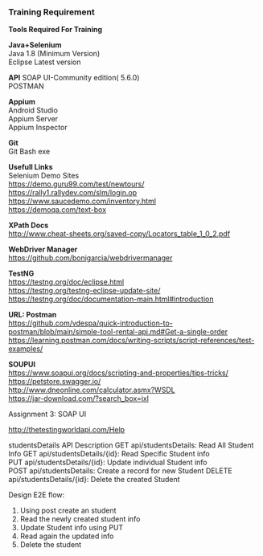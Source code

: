 
### Training Requirement

**Tools Required For Training**   

**Java+Selenium**    
Java 1.8 (Minimum Version)      
Eclipse Latest version    

**API** 
SOAP UI-Community edition( 5.6.0)  
POSTMAN

**Appium**    
Android Studio   
Appium Server  
Appium Inspector  

**Git**   
Git Bash exe  

**Usefull Links**    
Selenium Demo Sites   
https://demo.guru99.com/test/newtours/    
https://rally1.rallydev.com/slm/login.op    
https://www.saucedemo.com/inventory.html    
https://demoqa.com/text-box   

**XPath Docs**      
http://www.cheat-sheets.org/saved-copy/Locators_table_1_0_2.pdf   

**WebDriver Manager**   
https://github.com/bonigarcia/webdrivermanager    

**TestNG**      
https://testng.org/doc/eclipse.html   
https://testng.org/testng-eclipse-update-site/    
https://testng.org/doc/documentation-main.html#introduction   

**URL: Postman**      
https://github.com/vdespa/quick-introduction-to-postman/blob/main/simple-tool-rental-api.md#Get-a-single-order    
https://learning.postman.com/docs/writing-scripts/script-references/test-examples/    


**SOUPUI**      
https://www.soapui.org/docs/scripting-and-properties/tips-tricks/   
https://petstore.swagger.io/    
http://www.dneonline.com/calculator.asmx?WSDL   
https://jar-download.com/?search_box=jxl    



Assignment 3: SOAP UI 

http://thetestingworldapi.com/Help  

studentsDetails 
API	Description 
GET api/studentsDetails:	Read All Student Info 
GET api/studentsDetails/{id}:	Read Specific Student info  
PUT api/studentsDetails/{id}:	Update individual Student info  
POST api/studentsDetails:	Create a record for new Student 
DELETE api/studentsDetails/{id}:	Delete the created Student  

Design E2E flow:  

1. Using post create an student 
2. Read the newly created student info  
3. Update Student info using PUT  
4. Read again the updated info  
5. Delete the student  
